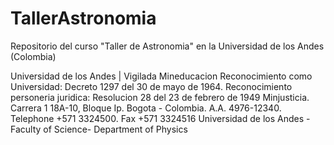 TallerAstronomia
================

Repositorio del curso "Taller de Astronomia" en la Universidad de los Andes (Colombia)


Universidad de los Andes | Vigilada Mineducacion Reconocimiento como Universidad: Decreto 1297 del 30 de mayo de 1964. Reconocimiento personeria juridica: Resolucion 28 del 23 de febrero de 1949 Minjusticia. Carrera 1 18A-10, Bloque Ip. Bogota - Colombia. A.A. 4976-12340. Telephone +571 3324500. Fax +571 3324516 Universidad de los Andes - Faculty of Science- Department of Physics
